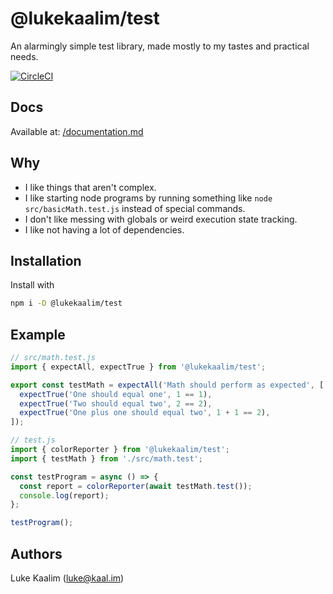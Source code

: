 # @lukekaalim/test
An alarmingly simple test library, made mostly to my tastes and practical needs.

[![CircleCI](https://circleci.com/gh/lukekaalim/test.svg?style=svg)](https://circleci.com/gh/lukekaalim/test)

## Docs
Available at:
[/documentation.md](/documentation.md)

## Why
- I like things that aren't complex.
- I like starting node programs by running something like `node src/basicMath.test.js` instead of special commands.
- I don't like messing with globals or weird execution state tracking.
- I like not having a lot of dependencies.

## Installation
Install with
```bash
npm i -D @lukekaalim/test
```

## Example

```javascript
// src/math.test.js
import { expectAll, expectTrue } from '@lukekaalim/test';

export const testMath = expectAll('Math should perform as expected', [
  expectTrue('One should equal one', 1 == 1),
  expectTrue('Two should equal two', 2 == 2),
  expectTrue('One plus one should equal two', 1 + 1 == 2),
]);
```
```javascript
// test.js
import { colorReporter } from '@lukekaalim/test';
import { testMath } from './src/math.test';

const testProgram = async () => {
  const report = colorReporter(await testMath.test());
  console.log(report);
};

testProgram();
```

## Authors
Luke Kaalim (luke@kaal.im)